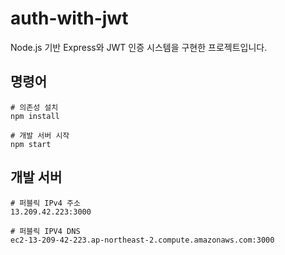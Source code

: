 # auth-with-jwt

Node.js 기반 Express와 JWT 인증 시스템을 구현한 프로젝트입니다.

## 명령어
```
# 의존성 설치
npm install

# 개발 서버 시작
npm start
```

## 개발 서버
```
# 퍼블릭 IPv4 주소
13.209.42.223:3000

# 퍼블릭 IPV4 DNS
ec2-13-209-42-223.ap-northeast-2.compute.amazonaws.com:3000
```
